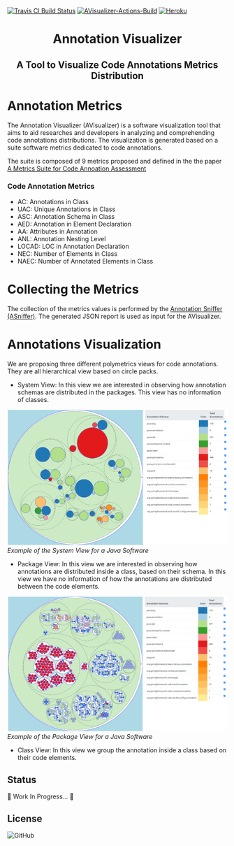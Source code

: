 [![Travis CI Build Status](https://travis-ci.com/phillima/avisualizer.svg?branch=main)](https://travis-ci.com/phillima/avisualizer)
[![AVisualizer-Actions-Build](https://github.com/phillima/avisualizer/workflows/AVisualizer/badge.svg)](https://github.com/phillima/AVisualizer/actions)
[![Heroku](https://heroku-badge.herokuapp.com/?app=heroku-badge&style=flat)](https://avisualizer.herokuapp.com/)

<h1 align = "center">Annotation Visualizer</h1>
<h2 align = "center"> A Tool to Visualize Code Annotations Metrics Distribution </h2>

Annotation Metrics
==================

The Annotation Visualizer (AVisualizer) is a software visualization tool that aims to aid researches and developers in analyzing and comprehending code annotations distributions. The visualization is generated based on a suite software metrics dedicated to code annotations.

The suite is composed of 9 metrics proposed and defined in the the paper [A Metrics Suite for Code Annoation Assessment](https://www.sciencedirect.com/science/article/pii/S016412121730273X)

### Code Annotation Metrics 

* AC: Annotations in Class
* UAC: Unique Annotations in Class
* ASC: Annotation Schema in Class
* AED: Annotation in Element Declaration
* AA: Attributes in Annotation
* ANL: Annotation Nesting Level
* LOCAD: LOC in Annotation Declaration
* NEC: Number of Elements in Class
* NAEC: Number of Annotated Elements in Class

Collecting the Metrics
==================

The collection of the metrics values is performed by the [Annotation Sniffer (ASniffer)](https://github.com/phillima/asniffer). The generated JSON report is used as input for the AVisualizer.


Annotations Visualization
==================

We are proposing three different polymetrics views for code annotations. They are all hierarchical view based on circle packs.

* System View: In this view we are interested in observing how annotation schemas are distributed in the packages. This view has no information of classes.

![System View Example](/images/sv-example.PNG)
*Example of the System View for a Java Software*

* Package View: In this view we are interested in observing how annotations are distributed inside a class, based on their schema. In this view we have no information of how the annotations are distributed between the code elements.

![Package View Example](/images/pv-example.PNG)
*Example of the Package View for a Java Software*

* Class View: In this view we group the annotation inside a class based on their code elements.


<h2> Status </h2>
 <p> 🚧 Work In Progress... 🚧</p>
 
<h2> License </h2>
<img alt="GitHub" src="https://img.shields.io/github/license/phillima/avisualizer">
